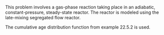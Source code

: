 This problem involves a gas-phase reaction taking place in an adiabatic, constant-pressure, steady-state reactor. The reactor is modeled using the late-mixing segregated flow reactor.

The cumulative age distribution function from example 22.5.2 is used.